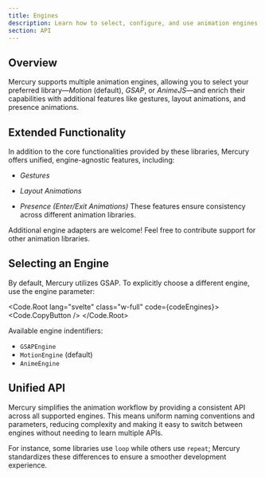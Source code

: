 ```yaml
---
title: Engines
description: Learn how to select, configure, and use animation engines with Mercury, and discover the enhanced capabilities Mercury provides.
section: API
---
```


<script>
	import { Callout } from '@svecodocs/kit'
	import * as Code from "$lib/components/ui/code";

	let codeEngines = `
	import {mercury, AnimeEngine} from '@omicrxn/mercury';
	<div
		{@attach mercury({
			engine: AnimeEngine
		})}
	/>
  `
</script>

## Overview

Mercury supports multiple animation engines, allowing you to select your preferred library—_Motion_ (default), _GSAP_, or _AnimeJS_—and enrich their capabilities with additional features like gestures, layout animations, and presence animations.

## Extended Functionality

In addition to the core functionalities provided by these libraries, Mercury offers unified, engine-agnostic features, including:

- _Gestures_

- _Layout Animations_

- _Presence (Enter/Exit Animations)_
  These features ensure consistency across different animation libraries.

<Callout type="note" title="Community Contributions">
    Additional engine adapters are welcome! Feel free to contribute support for other animation libraries.
</Callout>

## Selecting an Engine

By default, Mercury utilizes GSAP. To explicitly choose a different engine, use the engine parameter:

<Code.Root lang="svelte" class="w-full" code={codeEngines}>
<Code.CopyButton />
</Code.Root>

Available engine indentifiers:

- `GSAPEngine`
- `MotionEngine` (default)
- `AnimeEngine`

## Unified API

Mercury simplifies the animation workflow by providing a consistent API across all supported engines. This means uniform naming conventions and parameters, reducing complexity and making it easy to switch between engines without needing to learn multiple APIs.

For instance, some libraries use `loop` while others use `repeat`; Mercury standardizes these differences to ensure a smoother development experience.
